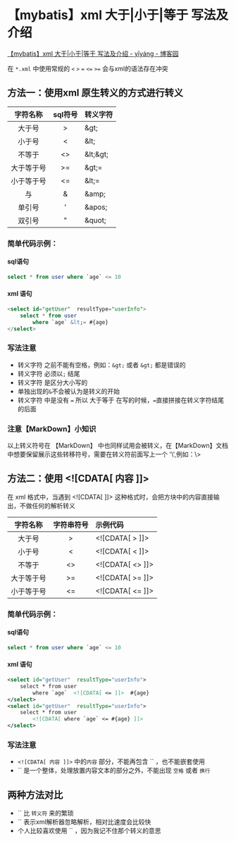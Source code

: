 # 【mybatis】xml 大于|小于|等于 写法及介绍

[【mybatis】xml 大于|小于|等于 写法及介绍 - yīyáng - 博客园](https://www.cnblogs.com/yangyanrui/p/mybatis-xml-zhong-de-da-yu-xiao-yu-deng-yu.html)



在 `*.xml` 中使用常规的 `<` `>` `=` `<=` `>=` 会与xml的语法存在冲突

## 方法一：使用xml 原生转义的方式进行转义

|  字符名称  | sql符号 | 转义字符 |
| :--------: | :-----: | :------- |
|   大于号   |    >    | \&gt;     |
|   小于号   |    <    | \&lt;     |
|   不等于   |   <>    | \&lt;\&gt; |
| 大于等于号 |   >=    | \&gt;=    |
| 小于等于号 |   <=    | \&lt;=    |
|     与     |    &    | \&amp;    |
|   单引号   |    '    | \&apos;   |
|   双引号   |    "    | \&quot;   |

### 简单代码示例：

#### sql语句

```sql
select * from user where `age` <= 10
```

#### xml 语句

```sql
<select id="getUser"  resultType="userInfo">
    select * from user 
        where `age` &lt;= #{age}
</select>
```

### 写法注意

- 转义字符 之前不能有空格，例如：`&gt;` 或者 `&gt;` 都是错误的
- 转义字符 必须以`;` 结尾
- 转义字符 是区分大小写的
- 单独出现的`&`不会被认为是转义的开始
- 转义字符 中是没有 `=` 所以 大于等于 在写的时候，`=`直接拼接在转义字符结尾的后面

### 注意【MarkDown】小知识

以上转义符号在 【MarkDown】 中也同样试用会被转义，在【MarkDown】文档中想要保留展示这些转移符号，需要在转义符前面写上一个 '\\',例如：\\>


## 方法二：使用 \<![CDATA[ 内容 ]]>

在 xml 格式中，当遇到 \<![CDATA[ ]]> 这种格式时，会把方块中的内容直接输出，不做任何的解析转义

|  字符名称  | 字符串符号 | 示例代码         |
| :--------: | :--------: | :--------------- |
|   大于号   |     >      | \<![CDATA[ > ]]>  |
|   小于号   |     <      | \<![CDATA[ < ]]>  |
|   不等于   |     <>     | \<![CDATA[ <> ]]> |
| 大于等于号 |     >=     | \<![CDATA[ >= ]]> |
| 小于等于号 |     <=     | \<![CDATA[ <= ]]> |

### 简单代码示例：

#### sql语句

```sql
select * from user where `age` <= 10
```

#### xml 语句

```xml
<select id="getUser"  resultType="userInfo">
    select * from user 
        where `age`  <![CDATA[ <= ]]>  #{age}
</select>
<select id="getUser"  resultType="userInfo">
    select * from user 
        <![CDATA[ where `age` <= #{age} ]]>
</select>
```

### 写法注意

- `<![CDATA[ 内容 ]]>` 中的`内容` 部分，不能再包含 `` ，也不能嵌套使用
- `` 是一个整体，处理放置内容文本的部分之外，不能出现 `空格` 或者 `换行`

## 两种方法对比

- `` 比 `转义符` 来的繁琐
- `` 表示xml解析器忽略解析，相对比速度会比较快
- 个人比较喜欢使用 `` ，因为我记不住那个转义的意思